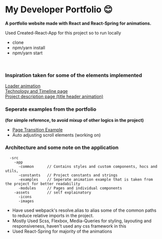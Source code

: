 # My Developer Portfolio 😊
**A portfolio website made with React and React-Spring for animations.**

Used Created-React-App for this project so to run locally
- clone
- npm/yarn install
- npm/yarn start

<br/>

### Inspiration taken for some of the elements implemented
[Loader animation](https://dribbble.com/shots/5942330-AVST-Loader-and-Blog-Animation) <br />
[Technology and Timeline page](https://dribbble.com/shots/6151028-Hotel-Concept) <br />
[Project description page (title header animation)](https://dribbble.com/shots/8712182-Go-green-Marketing-Site) <br />


### Seperate examples from the portfolio 
**(for simple reference, to avoid mixup of other logics in the project)**
* [Page Transition Example](https://github.com/riyaz942/web-portfolio/tree/master/src/app/examples/pageTransition)
* Auto adjusting scroll elements (working on)

### Architecture and some note on the application
```text
  -src
    -app
      -common      // Contains styles and custom components, hocs and utils,
      -constants   // Project constants and strings
      -examples    // Seperate animation example that is taken from the project for better readability
      -modules     // Pages and individual components
    -assets        // self explainatory
      -icons
      -images
```

* Have used webpack's resolve.alias to alias some of the common paths to reduce relative imports in the project. <br />
* Mostly Used Scss, Flexbox, Media-Queries for styling, layouting and responsiveness, haven't used any css framework in this
* Used React-Spring for majority of the animations
